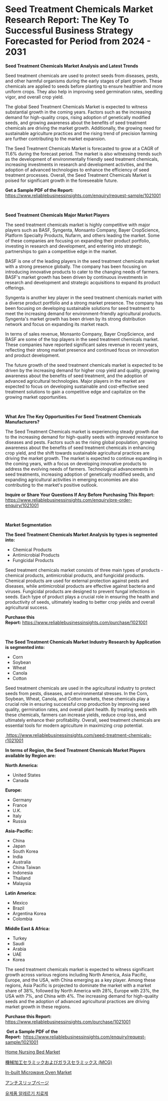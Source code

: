 <p><h1>Seed Treatment Chemicals Market Research Report: The Key To Successful Business Strategy Forecasted for Period from 2024 - 2031</h1></p><p><strong>Seed Treatment Chemicals Market Analysis and Latest Trends</strong></p>
<p><p>Seed treatment chemicals are used to protect seeds from diseases, pests, and other harmful organisms during the early stages of plant growth. These chemicals are applied to seeds before planting to ensure healthier and more uniform crops. They also help in improving seed germination rates, seedling vigor, and overall crop yield.</p><p>The global Seed Treatment Chemicals Market is expected to witness substantial growth in the coming years. Factors such as the increasing demand for high-quality crops, rising adoption of genetically modified seeds, and growing awareness about the benefits of seed treatment chemicals are driving the market growth. Additionally, the growing need for sustainable agriculture practices and the rising trend of precision farming are further contributing to the market expansion.</p><p>The Seed Treatment Chemicals Market is forecasted to grow at a CAGR of 11.6% during the forecast period. The market is also witnessing trends such as the development of environmentally friendly seed treatment chemicals, increasing investments in research and development activities, and the adoption of advanced technologies to enhance the efficiency of seed treatment processes. Overall, the Seed Treatment Chemicals Market is poised for significant growth in the foreseeable future.</p></p>
<p><strong>Get a Sample PDF of the Report:&nbsp;</strong> <a href="https://www.reliablebusinessinsights.com/enquiry/request-sample/1021001">https://www.reliablebusinessinsights.com/enquiry/request-sample/1021001</a></p>
<p>&nbsp;</p>
<p><strong>Seed Treatment Chemicals Major Market Players</strong></p>
<p><p>The seed treatment chemicals market is highly competitive with major players such as BASF, Syngenta, Monsanto Company, Bayer CropScience, Platform Specialty Products, Nufarm, and others leading the market. Some of these companies are focusing on expanding their product portfolio, investing in research and development, and entering into strategic partnerships to gain a competitive edge in the market.</p><p>BASF is one of the leading players in the seed treatment chemicals market with a strong presence globally. The company has been focusing on introducing innovative products to cater to the changing needs of farmers. BASF's market growth has been driven by continuous investments in research and development and strategic acquisitions to expand its product offerings.</p><p>Syngenta is another key player in the seed treatment chemicals market with a diverse product portfolio and a strong market presence. The company has been focusing on developing sustainable solutions for seed treatment to meet the increasing demand for environment-friendly agricultural products. Syngenta's market growth has been driven by its strong distribution network and focus on expanding its market reach.</p><p>In terms of sales revenue, Monsanto Company, Bayer CropScience, and BASF are some of the top players in the seed treatment chemicals market. These companies have reported significant sales revenue in recent years, reflecting their strong market presence and continued focus on innovation and product development.</p><p>The future growth of the seed treatment chemicals market is expected to be driven by the increasing demand for higher crop yield and quality, growing awareness about the benefits of seed treatment, and the adoption of advanced agricultural technologies. Major players in the market are expected to focus on developing sustainable and cost-effective seed treatment solutions to gain a competitive edge and capitalize on the growing market opportunities.</p></p>
<p>&nbsp;</p>
<p><strong>What Are The Key Opportunities For Seed Treatment Chemicals Manufacturers?</strong></p>
<p><p>The Seed Treatment Chemicals market is experiencing steady growth due to the increasing demand for high-quality seeds with improved resistance to diseases and pests. Factors such as the rising global population, growing awareness about the benefits of seed treatment chemicals in enhancing crop yield, and the shift towards sustainable agricultural practices are driving the market growth. The market is expected to continue expanding in the coming years, with a focus on developing innovative products to address the evolving needs of farmers. Technological advancements in seed treatments, increasing adoption of genetically modified seeds, and expanding agricultural activities in emerging economies are also contributing to the market's positive outlook.</p></p>
<p><strong>Inquire or Share Your Questions If Any Before Purchasing This Report:</strong> <a href="https://www.reliablebusinessinsights.com/enquiry/pre-order-enquiry/1021001">https://www.reliablebusinessinsights.com/enquiry/pre-order-enquiry/1021001</a></p>
<p>&nbsp;</p>
<p><strong>Market Segmentation</strong></p>
<p><strong>The Seed Treatment Chemicals Market Analysis by types is segmented into:</strong></p>
<p><ul><li>Chemical Products</li><li>Antimicrobial Products</li><li>Fungicidal Products</li></ul></p>
<p><p>Seed treatment chemicals market consists of three main types of products - chemical products, antimicrobial products, and fungicidal products. Chemical products are used for external protection against pests and diseases, while antimicrobial products are effective against bacteria and viruses. Fungicidal products are designed to prevent fungal infections in seeds. Each type of product plays a crucial role in ensuring the health and productivity of seeds, ultimately leading to better crop yields and overall agricultural success.</p></p>
<p><strong>Purchase this Report:&nbsp;</strong><a href="https://www.reliablebusinessinsights.com/purchase/1021001">https://www.reliablebusinessinsights.com/purchase/1021001</a></p>
<p>&nbsp;</p>
<p><strong>The Seed Treatment Chemicals Market Industry Research by Application is segmented into:</strong></p>
<p><ul><li>Corn</li><li>Soybean</li><li>Wheat</li><li>Canola</li><li>Cotton</li></ul></p>
<p><p>Seed treatment chemicals are used in the agricultural industry to protect seeds from pests, diseases, and environmental stresses. In the Corn, Soybean, Wheat, Canola, and Cotton markets, these chemicals play a crucial role in ensuring successful crop production by improving seed quality, germination rates, and overall plant health. By treating seeds with these chemicals, farmers can increase yields, reduce crop loss, and ultimately enhance their profitability. Overall, seed treatment chemicals are essential tools for modern agriculture in maximizing crop potential.</p></p>
<p><a href="https://www.reliablebusinessinsights.com/seed-treatment-chemicals-r1021001">&nbsp;https://www.reliablebusinessinsights.com/seed-treatment-chemicals-r1021001</a></p>
<p><strong>In terms of Region, the Seed Treatment Chemicals Market Players available by Region are:</strong></p>
<p>
    <p> <strong> North America: </strong>
        <ul>
            <li>United States</li>
            <li>Canada</li>
        </ul>
        </p> 
    <p> <strong> Europe: </strong>
        <ul>
            <li>Germany</li>
            <li>France</li>
            <li>U.K.</li>
            <li>Italy</li>
            <li>Russia</li>
        </ul>
        </p> 
    <p> <strong> Asia-Pacific: </strong>
        <ul>
            <li>China</li>
            <li>Japan</li>
            <li>South Korea</li>
            <li>India</li>
            <li>Australia</li>
            <li>China Taiwan</li>
            <li>Indonesia</li>
            <li>Thailand</li>
            <li>Malaysia</li>
        </ul>
        </p> 
    <p> <strong> Latin America: </strong>
        <ul>
            <li>Mexico</li>
            <li>Brazil</li>
            <li>Argentina Korea</li>
            <li>Colombia</li>
        </ul>
        </p> 
    <p> <strong> Middle East & Africa: </strong>
        <ul>
            <li>Turkey</li>
            <li>Saudi</li>
            <li>Arabia</li>
            <li>UAE</li>
            <li>Korea</li>
        </ul>
    </p>
    </p>
<p><p>The seed treatment chemicals market is expected to witness significant growth across various regions including North America, Asia Pacific, Europe, and the USA, with China emerging as a key player. Among these regions, Asia Pacific is projected to dominate the market with a market share of 38%, followed by North America with 28%, Europe with 23%, the USA with 7%, and China with 4%. The increasing demand for high-quality seeds and the adoption of advanced agricultural practices are driving market growth in these regions.</p></p>
<p><strong>Purchase this Report: </strong><a href="https://www.reliablebusinessinsights.com/purchase/1021001">https://www.reliablebusinessinsights.com/purchase/1021001</a></p>
<p>&nbsp;<strong>Get a Sample PDF of the Report:&nbsp;&nbsp;</strong><a href="https://www.reliablebusinessinsights.com/enquiry/request-sample/1021001">https://www.reliablebusinessinsights.com/enquiry/request-sample/1021001</a></p>
<p><strong></strong></p>
<p><p><a href="https://github.com/gladysalidde/Market-Research-Report-List-1/blob/main/home-nursing-bed-market.md">Home Nursing Bed Market</a></p><p><a href="https://github.com/HershelKris/Market-Research-Report-List-1/blob/main/491497087875.md">機械加工セラミックおよびガラスセラミックス (MCG)</a></p><p><a href="https://issuu.com/reportprime-2/docs/in-built-microwave-oven-market-size-2030.pptx">In-built Microwave Oven Market</a></p><p><a href="https://github.com/CarlieShields/Market-Research-Report-List-1/blob/main/980044287874.md">アンチスリップページ</a></p><p><a href="https://github.com/apple8975768/Market-Research-Report-List-1/blob/main/305484980767.md">유제품 알레르기 치료제</a></p></p>